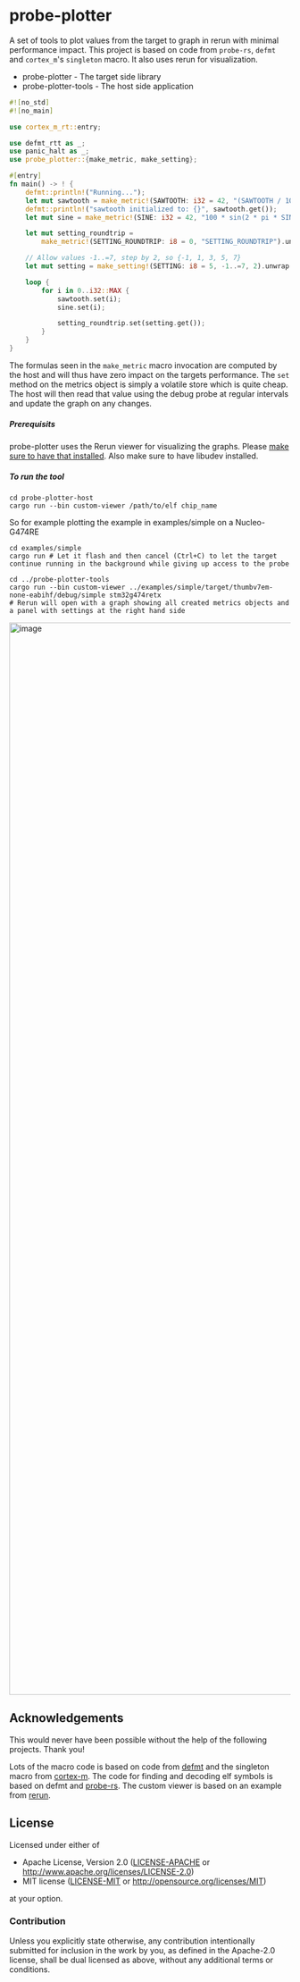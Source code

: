 # probe-plotter

A set of tools to plot values from the target to graph in rerun with minimal performance impact. This project is based on code from `probe-rs`, `defmt` and `cortex_m`'s `singleton` macro. It also uses rerun for visualization.

* probe-plotter - The target side library
* probe-plotter-tools - The host side application

```rust
#![no_std]
#![no_main]

use cortex_m_rt::entry;

use defmt_rtt as _;
use panic_halt as _;
use probe_plotter::{make_metric, make_setting};

#[entry]
fn main() -> ! {
    defmt::println!("Running...");
    let mut sawtooth = make_metric!(SAWTOOTH: i32 = 42, "(SAWTOOTH / 10) % 100").unwrap();
    defmt::println!("sawtooth initialized to: {}", sawtooth.get());
    let mut sine = make_metric!(SINE: i32 = 42, "100 * sin(2 * pi * SINE / 4000)").unwrap();

    let mut setting_roundtrip =
        make_metric!(SETTING_ROUNDTRIP: i8 = 0, "SETTING_ROUNDTRIP").unwrap();

    // Allow values -1..=7, step by 2, so {-1, 1, 3, 5, 7}
    let mut setting = make_setting!(SETTING: i8 = 5, -1..=7, 2).unwrap();

    loop {
        for i in 0..i32::MAX {
            sawtooth.set(i);
            sine.set(i);

            setting_roundtrip.set(setting.get());
        }
    }
}
```

The formulas seen in the `make_metric` macro invocation are computed by the host and will thus have zero impact on the targets performance. The `set` method on the metrics object is simply a volatile store which is quite cheap. The host will then read that value using the debug probe at regular intervals and update the graph on any changes.

##### Prerequisits
probe-plotter uses the Rerun viewer for visualizing the graphs. Please [make sure to have that installed](https://rerun.io/docs/getting-started/installing-viewer#installing-the-viewer). Also make sure to have libudev installed.

##### To run the tool

```
cd probe-plotter-host
cargo run --bin custom-viewer /path/to/elf chip_name
```

So for example plotting the example in examples/simple on a Nucleo-G474RE

```
cd examples/simple
cargo run # Let it flash and then cancel (Ctrl+C) to let the target continue running in the background while giving up access to the probe

cd ../probe-plotter-tools
cargo run --bin custom-viewer ../examples/simple/target/thumbv7em-none-eabihf/debug/simple stm32g474retx
# Rerun will open with a graph showing all created metrics objects and a panel with settings at the right hand side
```

<img width="2880" height="1920" alt="image" src="https://github.com/user-attachments/assets/8cf4055f-e85b-4c43-8184-7bee24955829" />

## Acknowledgements

This would never have been possible without the help of the following projects. Thank you!

Lots of the macro code is based on code from [defmt](https://github.com/knurling-rs/defmt) and the singleton macro from [cortex-m](https://github.com/rust-embedded/cortex-m). The code for finding and decoding elf symbols is based on defmt and [probe-rs](https://github.com/probe-rs/probe-rs). The custom viewer is based on an example from [rerun](https://github.com/rerun-io/rerun).

## License

Licensed under either of

- Apache License, Version 2.0 ([LICENSE-APACHE](LICENSE-APACHE) or
  http://www.apache.org/licenses/LICENSE-2.0)
- MIT license ([LICENSE-MIT](LICENSE-MIT) or http://opensource.org/licenses/MIT)

at your option.

### Contribution

Unless you explicitly state otherwise, any contribution intentionally submitted
for inclusion in the work by you, as defined in the Apache-2.0 license, shall be
dual licensed as above, without any additional terms or conditions.
